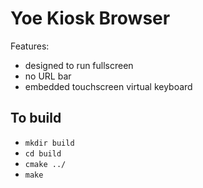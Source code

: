 # Yoe Kiosk Browser

Features:

- designed to run fullscreen
- no URL bar
- embedded touchscreen virtual keyboard

## To build

- `mkdir build`
- `cd build`
- `cmake ../`
- `make`
